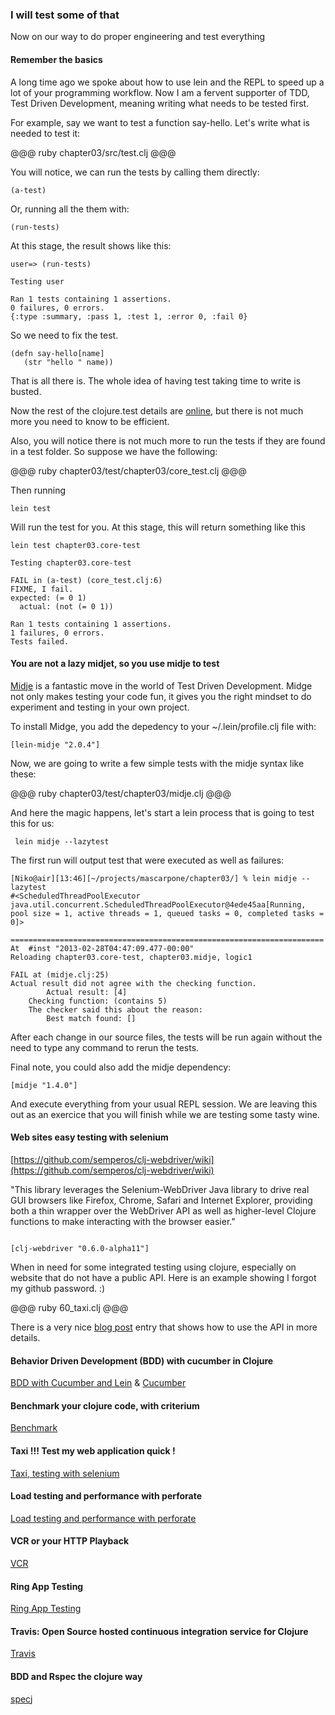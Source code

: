 
### I will test some of that

Now on our way to do proper engineering and test everything 

#### Remember the basics

A long time ago we spoke about how to use lein and the REPL to speed up a lot of your programming workflow.
Now I am a fervent supporter of TDD, Test Driven Development, meaning writing what needs to be tested first.

For example, say we want to test a function say-hello. Let's write what is needed to test it:

@@@ ruby chapter03/src/test.clj @@@

You will notice, we can run the tests by calling them directly:

	(a-test)

Or, running all the them with:

	(run-tests)

At this stage, the result shows like this:

	user=> (run-tests)

	Testing user

	Ran 1 tests containing 1 assertions.
	0 failures, 0 errors.
	{:type :summary, :pass 1, :test 1, :error 0, :fail 0}

So we need to fix the test.

	(defn say-hello[name]
	   (str "hello " name))

That is all there is. The whole idea of having test taking time to write is busted.

Now the rest of the clojure.test details are [online](http://richhickey.github.com/clojure/clojure.test-api.html), but there is not much more you need to know to be efficient.

Also, you will notice there is not much more to run the tests if they are found in a test folder. So suppose we have the following:

@@@ ruby chapter03/test/chapter03/core_test.clj @@@

Then running
	
	lein test

Will run the test for you. At this stage, this will return something like this

	lein test chapter03.core-test

	Testing chapter03.core-test

	FAIL in (a-test) (core_test.clj:6)
	FIXME, I fail.
	expected: (= 0 1)
	  actual: (not (= 0 1))

	Ran 1 tests containing 1 assertions.
	1 failures, 0 errors.
	Tests failed.

####  You are not a lazy midjet, so you use midje to test 

[Midje](https://github.com/marick/Midje) is a fantastic move in the world of Test Driven Development. Midge not only makes testing your code fun, it gives you the right mindset to do experiment and testing in your own project. 

To install Midge, you add the depedency to your ~/.lein/profile.clj file with:

	[lein-midje "2.0.4"]

Now, we are going to write a few simple tests with the midje syntax like these:

@@@ ruby chapter03/test/chapter03/midje.clj @@@

And here the magic happens, let's start a lein process that is going to test this for us:

	 lein midje --lazytest

The first run will output test that were executed as well as failures:

	[Niko@air][13:46][~/projects/mascarpone/chapter03/] % lein midje --lazytest
	#<ScheduledThreadPoolExecutor java.util.concurrent.ScheduledThreadPoolExecutor@4ede45aa[Running, pool size = 1, active threads = 1, queued tasks = 0, completed tasks = 0]>

	======================================================================
	At  #inst "2013-02-28T04:47:09.477-00:00"
	Reloading chapter03.core-test, chapter03.midje, logic1

	FAIL at (midje.clj:25)
	Actual result did not agree with the checking function.
	        Actual result: [4]
	    Checking function: (contains 5)
	    The checker said this about the reason:
	        Best match found: []

After each change in our source files, the tests will be run again without the need to type any command to rerun the tests.    

Final note, you could also add the midje dependency:
	
	[midje "1.4.0"]   

And execute everything from your usual REPL session. We are leaving this out as an exercice that you will finish while we are testing some tasty wine.

####  Web sites easy testing with selenium
[https://github.com/semperos/clj-webdriver/wiki](https://github.com/semperos/clj-webdriver/wiki)

"This library leverages the Selenium-WebDriver Java library to drive real GUI browsers like Firefox, Chrome, Safari and Internet Explorer, providing both a thin wrapper over the WebDriver API as well as higher-level Clojure functions to make interacting with the browser easier."

<code>
[clj-webdriver "0.6.0-alpha11"]
</code>

When in need for some integrated testing using clojure, especially on website that do not have a public API.  Here is an example showing I forgot my github password. :)

@@@ ruby 60_taxi.clj @@@

There is a very nice [blog post](http://corfield.org/blog/post.cfm/automated-browser-based-testing-with-clojure) entry that shows how to use the API in more details. 

#### Behavior Driven Development (BDD) with cucumber in Clojure
[BDD with Cucumber and Lein](https://github.com/nilswloka/lein-cucumber) & [Cucumber](http://www.matthewtodd.info/?p=112)

#### Benchmark your clojure code, with criterium
[Benchmark](https://github.com/neatonk/criterium)

#### Taxi !!! Test my web application quick !
[Taxi, testing with selenium](https://github.com/semperos/clj-webdriver)

#### Load testing and performance with perforate
[Load testing and performance with perforate](https://github.com/davidsantiago/perforate)

#### VCR or your HTTP Playback 
[VCR](https://github.com/fredericksgary/vcr-clj)

#### Ring App Testing
[Ring App Testing](https://github.com/xeqi/kerodon)

#### Travis: Open Source hosted continuous integration service for Clojure
[Travis](http://about.travis-ci.org/docs/user/languages/clojure/)

#### BDD and Rspec the clojure way
[specj](https://github.com/slagyr/speclj)